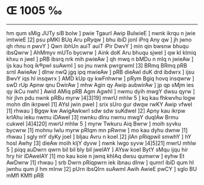# Œ 1005 ‰
---
hm qum sMig JUTy siB bolw ] pwie TgaurI Awip BulwieE ] nwnk ikrqu
n jwie imtwieE ]2] psu pMKI BUq Aru pRyqw ] bhu ibiD jonI iPrq Any qw
] jh jwno qh rhnu n pwvY ] Qwn ibhUn auiT auiT iPir DwvY ] min qin
bwsnw bhuqu ibsQwrw ] AhMmyv mUTo bycwrw ] Aink doK Aru bhuqu sjweI ]
qw kI kImiq khxu n jweI ] pRB ibsrq nrk mih pwieAw ] qh mwq n
bMDu n mIq n jwieAw ] ijs kau hoq ik®pwl suAwmI ] so jnu nwnk
pwrgrwmI ]3] BRmq BRmq pRB srnI AwieAw ] dInw nwQ jgq ipq
mwieAw ] pRB dieAwl duK drd ibdwrx ] ijsu BwvY iqs hI insqwrx ]
AMD kUp qy kwFnhwrw ] pRym Bgiq hovq insqwrw ] swD rUp Apnw qnu
DwirAw ] mhw Agin qy Awip aubwirAw ] jp qp sMjm ies qy ikCu nwhI
] Awid AMiq pRB Agm AgwhI ] nwmu dyih mwgY dwsu qyrw ] hir jIvn pdu
nwnk pRBu myrw ]4]3]19] mwrU mhlw 5 ] kq kau fhkwvhu logw mohn
dIn ikrpweI ]1] AYsI jwin pweI ] srix sUro gur dwqw rwKY Awip vfweI
]1] rhwau ] Bgqw kw AwigAwkwrI sdw sdw suKdweI ]2] Apny kau
ikrpw krIAhu ieku nwmu iDAweI ]3] nwnku dInu nwmu mwgY duqIAw Brmu
cukweI ]4]4]20] mwrU mhlw 5 ] myrw Twkuru Aiq Bwrw ] moih syvku
bycwrw ]1] mohnu lwlu myrw pRIqm mn pRwnw ] mo kau dyhu dwnw ]1] rhwau
] sgly mY dyKy joeI ] bIjau Avru n koeI ]2] jIAn pRiqpwil smwhY ] hY
hosI Awhy ]3] dieAw moih kIjY dyvw ] nwnk lwgo syvw ]4]5]21] mwrU
mhlw 5 ] piqq auDwrn qwrn bil bil bly bil jweIAY ] AYsw koeI BytY
sMqu ijqu hir hry hir iDAweIAY ]1] mo kau koie n jwnq khIAq dwsu
qumwrw ] eyhw Et AwDwrw ]1] rhwau ] srb Dwrn pRiqpwrn iek ibnau
dInw ] qumrI ibiD qum hI jwnhu qum jl hm mInw ]2] pUrn ibsQIrn
suAwmI Awih AwieE pwCY ] sglo BU mMfl KMfl pRB
####
